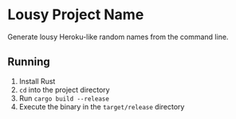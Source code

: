 # Lousy Project Name

Generate lousy Heroku-like random names from the command line.

## Running

1. Install Rust
2. `cd` into the project directory
3. Run `cargo build --release`
4. Execute the binary in the `target/release` directory
